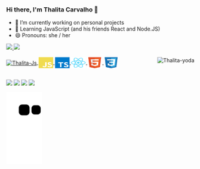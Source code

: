 ### Hi there, I'm Thalita Carvalho 👋


- 🔭 I’m currently working on personal projects
- 🌱 Learning JavaScript (and his friends React and Node.JS)
- 😄 Pronouns: she / her 

<div>
  <a href="https://github.com/thalitaio">
  <img height="180em" src="https://github-readme-stats.vercel.app/api?username=thalitaio&show_icons=true&theme=dracula&include_all_commits=true&count_private=true"/>
  <img height="180em" src="https://github-readme-stats.vercel.app/api/top-langs/?username=thalitaio&layout=compact&langs_count=7&theme=dracula"/>
</div>

<div style="display: inline_block"><br>
  <img align="center" alt="Thalita-Js" height="30" width="40" src="https://cdn.jsdelivr.net/gh/devicons/devicon@v2.12.0/devicon.min.css">
  <img align="center" alt="Thalita-Js" height="30" width="40" src="https://raw.githubusercontent.com/devicons/devicon/master/icons/javascript/javascript-plain.svg">
  <img align="center" alt="Thalita-Ts" height="30" width="40" src="https://raw.githubusercontent.com/devicons/devicon/master/icons/typescript/typescript-plain.svg">
  <img align="center" alt="Thalita-React" height="30" width="40" src="https://raw.githubusercontent.com/devicons/devicon/master/icons/react/react-original.svg">
  <img align="center" alt="Thalita-HTML" height="30" width="40" src="https://raw.githubusercontent.com/devicons/devicon/master/icons/html5/html5-original.svg">
  <img align="center" alt="Thalita-CSS" height="30" width="40" src="https://raw.githubusercontent.com/devicons/devicon/master/icons/css3/css3-original.svg">
  <img align="right" alt="Thalita-yoda" src="https://66.media.tumblr.com/7a4c6424273846e55743e0accb86c7e6/45b99579060b4394-ac/s540x810/c3ebfbc2c3cfbe7fa00eed8f342c9355056c717f.gif">
</div>
  
##
  
<div>
  <a href="https://www.youtube.com/channel/UC3wVhKRDHr7Q_1AL3YY-P3A" target="_blank"><img src="https://img.shields.io/badge/YouTube-FF0000?style=for-the-badge&logo=youtube&logoColor=white" target="_blank"></a>
  <a href="https://instagram.com/thalita.io" target="_blank"><img src="https://img.shields.io/badge/-Instagram-%23E4405F?style=for-the-badge&logo=instagram&logoColor=white" target="_blank"></a>
  <a href = "mailto:contatothalitanunes@gmail.com"><img src="https://img.shields.io/badge/-Gmail-%23333?style=for-the-badge&logo=gmail&logoColor=white" target="_blank"></a>
  <a href="https://www.linkedin.com/in/thalitaio/" target="_blank"><img src="https://img.shields.io/badge/-LinkedIn-%230077B5?style=for-the-badge&logo=linkedin&logoColor=white" target="_blank"></a>
  
  ![Snake animation](https://github.com/rafaballerini/rafaballerini/blob/output/github-contribution-grid-snake.svg)
  
</div>


